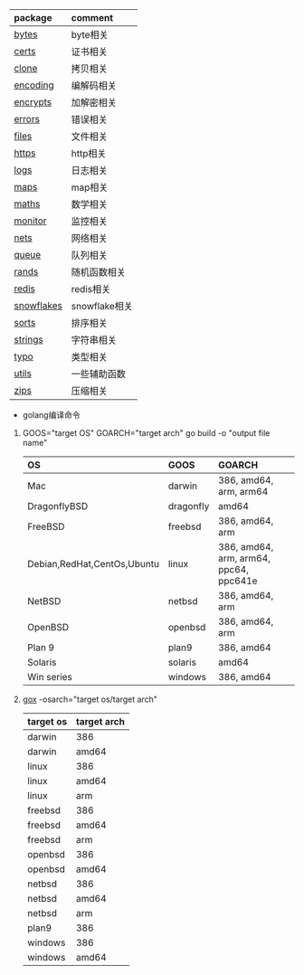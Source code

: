 | package  |  comment | 
| :---- | :----|
|[bytes](https://github.com/pyihe/util/tree/master/bytes)|byte相关|
|[certs](https://github.com/pyihe/util/tree/master/certs)|证书相关|
|[clone](https://github.com/pyihe/util/tree/master/clone)|拷贝相关|
|[encoding](https://github.com/pyihe/util/tree/master/encoding)|编解码相关|
|[encrypts](https://github.com/pyihe/util/tree/master/encrypts)|加解密相关|
|[errors](https://github.com/pyihe/util/tree/master/errors)|错误相关|
|[files](https://github.com/pyihe/util/tree/master/files)|文件相关|
|[https](https://github.com/pyihe/util/tree/master/https)|http相关|
|[logs](https://github.com/pyihe/util/tree/master/logs)|日志相关|
|[maps](https://github.com/pyihe/util/tree/master/maps)|map相关|
|[maths](https://github.com/pyihe/util/tree/master/maths)|数学相关|
|[monitor](https://github.com/pyihe/util/tree/master/monitor)|监控相关|
|[nets](https://github.com/pyihe/util/tree/master/nets)|网络相关|
|[queue](https://github.com/pyihe/util/tree/master/queue)|队列相关|
|[rands](https://github.com/pyihe/util/tree/master/rands)|随机函数相关|
|[redis](https://github.com/pyihe/util/tree/master/redis)|redis相关|
|[snowflakes](https://github.com/pyihe/util/tree/master/snowflakes)|snowflake相关|
|[sorts](https://github.com/pyihe/util/tree/master/sorts)|排序相关|
|[strings](https://github.com/pyihe/util/tree/master/strings)|字符串相关|
|[typo](https://github.com/pyihe/util/tree/master/typo)|类型相关|
|[utils](https://github.com/pyihe/util/tree/master/utils)| 一些辅助函数|
|[zips](https://github.com/pyihe/util/tree/master/zips)|压缩相关| 

- golang编译命令

1. GOOS="target OS" GOARCH="target arch" go build -o "output file name"

    |   OS   | GOOS         |       GOARCH        |
    |:------|:------      | :---------------   |
    |Mac|darwin|386, amd64, arm, arm64|
    |DragonflyBSD|dragonfly|amd64|
    |FreeBSD|freebsd|386, amd64, arm|
    |Debian,RedHat,CentOs,Ubuntu|linux|386, amd64, arm, arm64, ppc64, ppc641e|
    |NetBSD|netbsd|386, amd64, arm|
    |OpenBSD|openbsd|386, amd64, arm|
    |Plan 9|plan9|386, amd64|
    |Solaris|solaris|amd64|
    |Win series|windows|386, amd64|

2. [gox](https://github.com/mitchellh/gox) -osarch="target os/target arch"<br>
    
    |target os|target arch|
    |:--------|:----------|
    |darwin|386|
    |darwin|amd64|
    |linux|386|
    |linux|amd64|
    |linux|arm|
    |freebsd|386|
    |freebsd|amd64|
    |freebsd|arm|
    |openbsd|386|
    |openbsd|amd64|
    |netbsd|386|
    |netbsd|amd64|
    |netbsd|arm|
    |plan9|386|
    |windows|386|
    |windows|amd64|